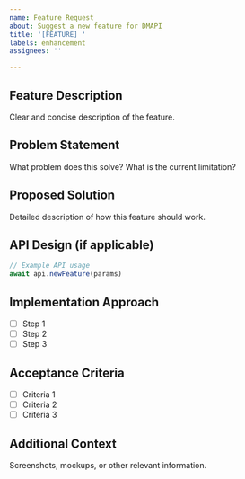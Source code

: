 ```yaml
---
name: Feature Request
about: Suggest a new feature for DMAPI
title: '[FEATURE] '
labels: enhancement
assignees: ''

---
```


## Feature Description
Clear and concise description of the feature.

## Problem Statement
What problem does this solve? What is the current limitation?

## Proposed Solution
Detailed description of how this feature should work.

## API Design (if applicable)
```javascript
// Example API usage
await api.newFeature(params)
```

## Implementation Approach
- [ ] Step 1
- [ ] Step 2  
- [ ] Step 3

## Acceptance Criteria
- [ ] Criteria 1
- [ ] Criteria 2
- [ ] Criteria 3

## Additional Context
Screenshots, mockups, or other relevant information.